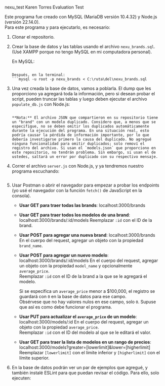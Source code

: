 nexu_test
Karen Torres Evaluation Test

Este programa fue creado con MySQL (MariaDB versión 10.4.32) y Node.js (versión 22.14.0).  
Para este programa y para ejecutarlo, es necesario:

1. Clonar el repositorio.
2. Crear la base de datos y las tablas usando el archivo `nexu_brands.sql`. (Usé XAMPP porque no tengo MySQL en mi computadora personal).

   En MySQL:
   ```CREATE DATABASE nexu_brands;

   Después, en la terminal:
   ```mysql -u root -p nexu_brands < C:\ruta\del\nexu_brands.sql

3. Una vez creada la base de datos, vamos a poblarla. El dump que les proporciono ya agregará toda la información, pero si desean probar el script, pueden truncar las tablas y luego deben ejecutar el archivo `populate_db.js` con Node.js:
   ````node populate_db.js

   **Nota:** El archivo JSON que compartieron en su repositorio tiene un "brand" con un modelo duplicado. Considero que, a menos que se especifique, no se deben omitir los duplicados automáticamente durante la ejecución del programa. En una situación real, esto podría causar la pérdida de información importante, por lo que debería investigarse primero la causa del duplicado. No agregué ninguna funcionalidad para omitir duplicados; solo removí el registro del archivo. Si usan el `models.json` que proporciono en este repositorio, no tendrán problema. Sin embargo, si usan el de ustedes, saltará un error por duplicado con su respectivo mensaje.

4. Correr el archivo `server.js` con Node.js, y ya tendremos nuestro programa escuchando:
   ```node server.js

5. Usar Postman o abrir el navegador para empezar a probar los endpoints (yo usé el navegador con la función `fetch()` de JavaScript en la consola).

   - **Usar GET para traer todas las brands**:
     localhost:3000/brands

   - **Usar GET para traer todos los modelos de una brand**:
     localhost:3000/brands/:id/models
     Reemplazar `:id` con el ID de la brand.

   - **Usar POST para agregar una nueva brand**:
     localhost:3000/brands
     En el cuerpo del request, agregar un objeto con la propiedad `brand_name`.

   - **Usar POST para agregar un nuevo modelo**:
     localhost:3000/brands/:id/models
     En el cuerpo del request, agregar un objeto con la propiedad `model_name` y opcionalmente `average_price`.  
     Reemplazar `:id` con el ID de la brand a la que se le agregará el modelo.  
     
     Si se especifica un `average_price` menor a $100,000, el registro se guardará con `0` en la base de datos para ese campo.  
     Obsérvese que no hay valores nulos en ese campo, solo `0`. Supuse que así es como debe funcionar el programa.

   - **Usar PUT para actualizar el `average_price` de un modelo**:
     localhost:3000/models/:id
     En el cuerpo del request, agregar un objeto con la propiedad `average_price`.  
     Reemplazar `:id` con el ID del modelo al que se le editará el valor.

   - **Usar GET para traer la lista de modelos en un rango de precios**:
     localhost:3000/models?greater=[lowerlimit]&lower=[higherlimit]
     Reemplazar `[lowerlimit]` con el límite inferior y `[higherlimit]` con el límite superior.

6. En la base de datos podrán ver un par de ejemplos que agregué, y también instalé ESLint para que puedan revisar el código. Para ello, solo ejecuten:
   ```npx eslint .
